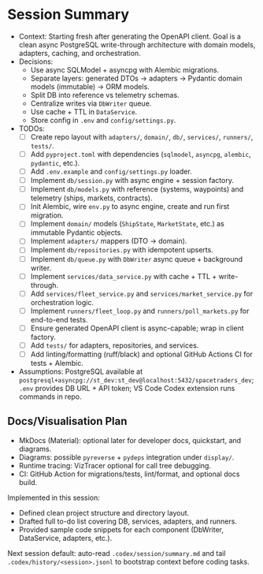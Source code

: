 # Session Summary

- Context: Starting fresh after generating the OpenAPI client. Goal is a clean async PostgreSQL write-through architecture with domain models, adapters, caching, and orchestration.
- Decisions: 
  - Use async SQLModel + asyncpg with Alembic migrations. 
  - Separate layers: generated DTOs → adapters → Pydantic domain models (immutable) → ORM models.
  - Split DB into reference vs telemetry schemas. 
  - Centralize writes via `DbWriter` queue. 
  - Use cache + TTL in `DataService`. 
  - Store config in `.env` and `config/settings.py`.
- TODOs:
  - [ ] Create repo layout with `adapters/`, `domain/`, `db/`, `services/`, `runners/`, `tests/`.
  - [ ] Add `pyproject.toml` with dependencies (`sqlmodel`, `asyncpg`, `alembic`, `pydantic`, etc.).
  - [ ] Add `.env.example` and `config/settings.py` loader.
  - [ ] Implement `db/session.py` with async engine + session factory.
  - [ ] Implement `db/models.py` with reference (systems, waypoints) and telemetry (ships, markets, contracts).
  - [ ] Init Alembic, wire `env.py` to async engine, create and run first migration.
  - [ ] Implement `domain/` models (`ShipState`, `MarketState`, etc.) as immutable Pydantic objects.
  - [ ] Implement `adapters/` mappers (DTO → domain).
  - [ ] Implement `db/repositories.py` with idempotent upserts.
  - [ ] Implement `db/queue.py` with `DbWriter` async queue + background writer.
  - [ ] Implement `services/data_service.py` with cache + TTL + write-through.
  - [ ] Add `services/fleet_service.py` and `services/market_service.py` for orchestration logic.
  - [ ] Implement `runners/fleet_loop.py` and `runners/poll_markets.py` for end-to-end tests.
  - [ ] Ensure generated OpenAPI client is async-capable; wrap in client factory.
  - [ ] Add `tests/` for adapters, repositories, and services.
  - [ ] Add linting/formatting (ruff/black) and optional GitHub Actions CI for tests + Alembic.
- Assumptions: PostgreSQL available at `postgresql+asyncpg://st_dev:st_dev@localhost:5432/spacetraders_dev`; `.env` provides DB URL + API token; VS Code Codex extension runs commands in repo.

## Docs/Visualisation Plan

- MkDocs (Material): optional later for developer docs, quickstart, and diagrams.
- Diagrams: possible `pyreverse` + `pydeps` integration under `display/`.
- Runtime tracing: VizTracer optional for call tree debugging.
- CI: GitHub Action for migrations/tests, lint/format, and optional docs build.

Implemented in this session:
- Defined clean project structure and directory layout.
- Drafted full to-do list covering DB, services, adapters, and runners.
- Provided sample code snippets for each component (DbWriter, DataService, adapters, etc.).

Next session default: auto-read `.codex/session/summary.md` and tail `.codex/history/<session>.jsonl` to bootstrap context before coding tasks.

